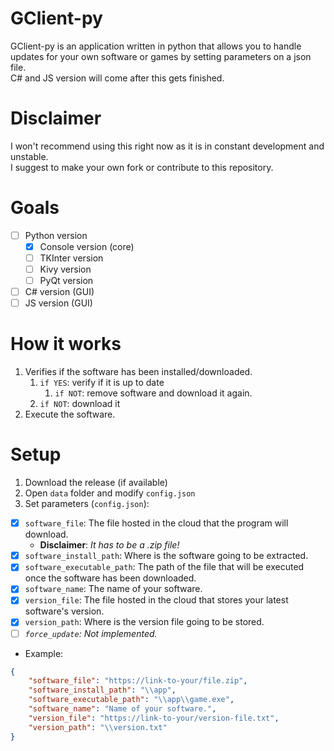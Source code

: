 # GClient-py
GClient-py is an application written in python that allows you to handle updates for your own software or games by setting parameters on a json file. <br>
C# and JS version will come after this gets finished.

# Disclaimer
I won't recommend using this right now as it is in constant development and unstable. <br>
I suggest to make your own fork or contribute to this repository.

# Goals
- [ ] Python version
    - [x] Console version (core)
    - [ ] TKInter version
    - [ ] Kivy version
    - [ ] PyQt version
- [ ] C# version (GUI)
- [ ] JS version (GUI)

# How it works
1. Verifies if the software has been installed/downloaded.
    1. `if YES`: verify if it is up to date
        1. `if NOT`: remove software and download it again.
    1. `if NOT`: download it
1. Execute the software.


# Setup
1. Download the release (if available)
1. Open `data` folder and modify `config.json`
1. Set parameters (`config.json`):<br>
- [x] `software_file`: The file hosted in the cloud that the program will download.<br>
    - **Disclaimer**: *It has to be a .zip file!*
- [x] `software_install_path`: Where is the software going to be extracted.<br>
- [x] `software_executable_path`: The path of the file that will be executed once the software has been downloaded.<br>
- [x] `software_name`: The name of your software.<br>
- [x] `version_file`: The file hosted in the cloud that stores your latest software's version.<br>
- [x] `version_path`: Where is the version file going to be stored.
- [ ] _`force_update`: Not implemented._<br>

* Example:
```json
{
    "software_file": "https://link-to-your/file.zip",
    "software_install_path": "\\app",
    "software_executable_path": "\\app\\game.exe",
    "software_name": "Name of your software.",
    "version_file": "https://link-to-your/version-file.txt",
    "version_path": "\\version.txt"
}
```